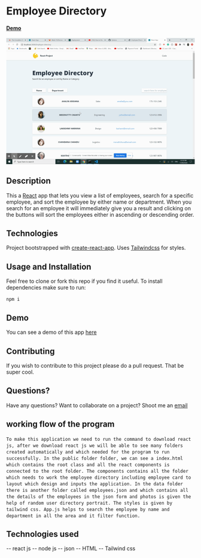 # Employee Directory
 #### [Demo](https:)
![screenshot](/output.gif)

## Description

This a [React](https://reactjs.org/) app that lets you view a list of employees, search for a specific employee, 
and sort the employee by either name or department. When you search for an employee it will immediately give you a 
result and clicking on the buttons will sort the employees either in ascending or descending order.
      

## Technologies

Project bootstrapped with [create-react-app](https://reactjs.org/docs/create-a-new-react-app.html#create-react-app). Uses 
[Tailwindcss](https://tailwindcss.com/) for styles. 

## Usage and Installation

Feel free to clone or fork this repo if you find it useful. To install dependencies make sure to run:

```
npm i
```

## Demo

You can see a demo of this app [here](https://dhanya.github.io/react-employee-directory/)

## Contributing

If you wish to contribute to this project please do a pull request. That be super cool.

## Questions?


Have any questions? Want to collaborate on a project? Shoot me an [email](dhanyakunhi@gmail.com)
 
 ## working flow of the program
 
 `` To make this application we need to run the command to download react js, after we download react js we will be able to see many folders created automatically and which needed for the program to run successfully. In the public folder folder, we can see a index.html which contains the root class and all the react components is connected to the root folder. The components contains all the folder which needs to work the employee directory including employee card to layout which design and inputs the application. In the data folder there is another folder called employees.json and which contains all the details of the employees in the json form and photos is given the help of random user directory portrait. The styles is given by tailwind css. App.js helps to search the employee by name and department in all the area and it filter function. ``

 ## Technologies used
  -- react js
  -- node js 
  -- json
  --  HTML
  -- Tailwind css

